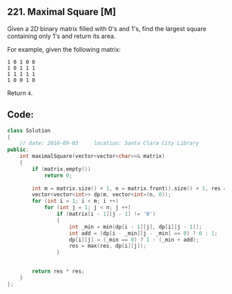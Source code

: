 ## 221. Maximal Square [M]
Given a 2D binary matrix filled with 0's and 1's, find the largest square containing only 1's and return its area.

For example, given the following matrix:
```
1 0 1 0 0
1 0 1 1 1
1 1 1 1 1
1 0 0 1 0
```
Return `4`.

## Code:
```c++
class Solution 
{
    // date: 2016-09-03     location: Santa Clara City Library
public:
    int maximalSquare(vector<vector<char>>& matrix) 
    {
        if (matrix.empty())     
            return 0;
            
        int m = matrix.size() + 1, n = matrix.front().size() + 1, res = 0;
        vector<vector<int>> dp(m, vector<int>(n, 0));
        for (int i = 1; i < m; i ++)
            for (int j = 1; j < n; j ++)
                if (matrix[i - 1][j - 1] != '0')
                {
                    int _min = min(dp[i - 1][j], dp[i][j - 1]);
                    int add = (dp[i - _min][j - _min] == 0) ? 0 : 1;
                    dp[i][j] = (_min == 0) ? 1 : (_min + add);
                    res = max(res, dp[i][j]);
                }

        
        return res * res;
    }
};
```
